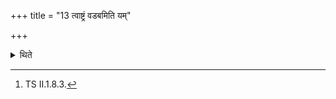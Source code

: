 +++
title = "13 त्वाष्ट्रं वडबमिति यम्"

+++

<details><summary>थिते</summary>

13. (The expression) “The male Vaḍava is (to be offered) to Tvastr̥[^1]” means a horse on whom being a male, another (horse) mounts.  

[^1]: TS II.1.8.3.  
</details>
